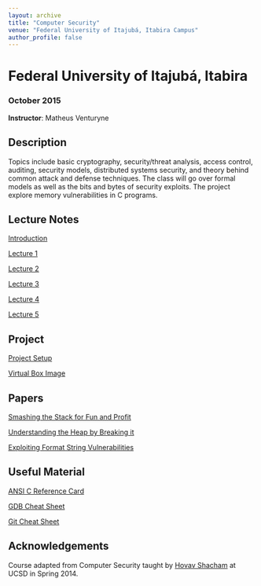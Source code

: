 ```yaml
---
layout: archive
title: "Computer Security"
venue: "Federal University of Itajubá, Itabira Campus"
author_profile: false
---
```

# Federal University of Itajubá, Itabira
### October 2015
**Instructor**: Matheus Venturyne

## Description
Topics include basic cryptography, security/threat analysis, access control, auditing, security models, distributed systems security, and theory behind common attack and defense techniques. The class will go over formal models as well as the bits and bytes of security exploits. The project explore memory vulnerabilities in C programs.

## Lecture Notes
[Introduction](./introduction.pdf)

[Lecture 1](./lecture-1.pdf)

[Lecture 2](./lecture-2.pdf)

[Lecture 3](./lecture-3.pdf)

[Lecture 4](./lecture-4.pdf)

[Lecture 5](./lecture-5.pdf)

## Project
[Project Setup](./project/setup.txt)

<a href="https://1drv.ms/u/s!AgTPJER9KQ2FgsohmFShXhdgPO1K1w" download target="_blank">Virtual Box Image</a>

## Papers
[Smashing the Stack for Fun and Profit](./papers/smashing-the-stack-for-fun-and-profit.pdf)

[Understanding the Heap by Breaking it](./papers/understanding-the-heap-by-breaking-it.pdf)

[Exploiting Format String Vulnerabilities](./papers/exploiting-format-string-vulnerabilities.pdf)

## Useful Material
<a href="/teaching/computer-security-2015/ansi-c-cheat-sheet.pdf">ANSI C Reference Card</a>

<a href="/teaching/computer-security-2015/gdb-cheat-sheet.pdf">GDB Cheat Sheet</a>

<a href="/teaching/computer-security-2015/git-cheat-sheet.pdf">Git Cheat Sheet</a>

## Acknowledgements
Course adapted from Computer Security taught by [Hovav Shacham](https://hovav.net/ucsd/) at UCSD in Spring 2014.
